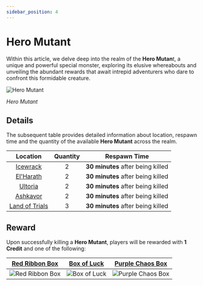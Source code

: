 ```yaml
---
sidebar_position: 4
---
```


# Hero Mutant

Within this article, we delve deep into the realm of the **Hero Mutan**t, a unique and powerful special monster, exploring its elusive whereabouts and unveiling the abundant rewards that await intrepid adventurers who dare to confront this formidable creature.

![Hero Mutant](/img/monsters/special/others/hero-mutant.jpg)

_Hero Mutant_

## Details

The subsequent table provides detailed information about location, respawn time and the quantity of the available **Hero Mutant** across the realm.

|                Location                | Quantity |           Respawn Time            |
| :------------------------------------: | :------: | :-------------------------------: |
|       [Icewrack](/maps/icewrack)       |    2     | **30 minutes** after being killed |
|      [El'Harath](/maps/el-harath)      |    2     | **30 minutes** after being killed |
|        [Ultoria](/maps/ultoria)        |    2     | **30 minutes** after being killed |
|       [Ashkavor](/maps/ashkavor)       |    2     | **30 minutes** after being killed |
| [Land of Trials](/maps/land-of-trials) |    3     | **30 minutes** after being killed |

## Reward

Upon successfully killing a **Hero Mutant**, players will be rewarded with **1 Credit** and one of the following:

|    [Red Ribbon Box](/items/item-bags/misc/red-ribbon-box)     |   [Box of Luck](/items/item-bags/misc/box-of-luck)   |   [Purple Chaos Box](/items/item-bags/misc/purple-chaos-box)   |
| :-----------------------------------------------------------: | :--------------------------------------------------: | :------------------------------------------------------------: |
| ![Red Ribbon Box](/img/items/item-bags/box-of-red-ribbon.png) | ![Box of Luck](/img/items/item-bags/box-of-luck.png) | ![Purple Chaos Box](/img/items/item-bags/purple-chaos-box.png) |
